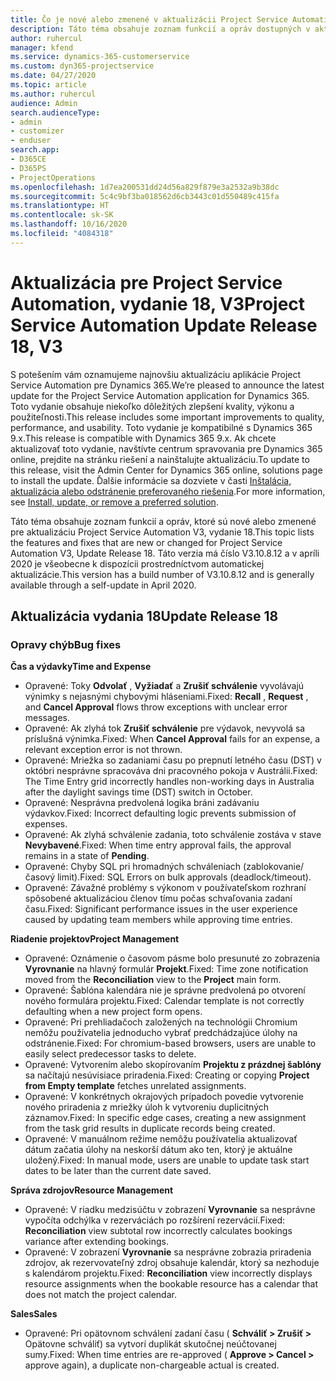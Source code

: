 ```yaml
---
title: Čo je nové alebo zmenené v aktualizácii Project Service Automation, vydanie 18, V3
description: Táto téma obsahuje zoznam funkcií a opráv dostupných v aktualizácii Project Service Automation, vydanie 18, V3
author: ruhercul
manager: kfend
ms.service: dynamics-365-customerservice
ms.custom: dyn365-projectservice
ms.date: 04/27/2020
ms.topic: article
ms.author: ruhercul
audience: Admin
search.audienceType:
- admin
- customizer
- enduser
search.app:
- D365CE
- D365PS
- ProjectOperations
ms.openlocfilehash: 1d7ea200531dd24d56a829f879e3a2532a9b38dc
ms.sourcegitcommit: 5c4c9bf3ba018562d6cb3443c01d550489c415fa
ms.translationtype: HT
ms.contentlocale: sk-SK
ms.lasthandoff: 10/16/2020
ms.locfileid: "4084318"
---
```

# <a name="project-service-automation-update-release-18-v3"></a><span data-ttu-id="a489f-103">Aktualizácia pre Project Service Automation, vydanie 18, V3</span><span class="sxs-lookup"><span data-stu-id="a489f-103">Project Service Automation Update Release 18, V3</span></span>

<span data-ttu-id="a489f-104">S potešením vám oznamujeme najnovšiu aktualizáciu aplikácie Project Service Automation pre Dynamics 365.</span><span class="sxs-lookup"><span data-stu-id="a489f-104">We’re pleased to announce the latest update for the Project Service Automation application for Dynamics 365.</span></span> <span data-ttu-id="a489f-105">Toto vydanie obsahuje niekoľko dôležitých zlepšení kvality, výkonu a použiteľnosti.</span><span class="sxs-lookup"><span data-stu-id="a489f-105">This release includes some important improvements to quality, performance, and usability.</span></span> <span data-ttu-id="a489f-106">Toto vydanie je kompatibilné s Dynamics 365 9.x.</span><span class="sxs-lookup"><span data-stu-id="a489f-106">This release is compatible with Dynamics 365 9.x.</span></span> <span data-ttu-id="a489f-107">Ak chcete aktualizovať toto vydanie, navštívte centrum spravovania pre Dynamics 365 online, prejdite na stránku riešení a nainštalujte aktualizáciu.</span><span class="sxs-lookup"><span data-stu-id="a489f-107">To update to this release, visit the Admin Center for Dynamics 365 online, solutions page to install the update.</span></span> <span data-ttu-id="a489f-108">Ďalšie informácie sa dozviete v časti [Inštalácia, aktualizácia alebo odstránenie preferovaného riešenia](https://docs.microsoft.com/power-platform/admin/install-remove-preferred-solution).</span><span class="sxs-lookup"><span data-stu-id="a489f-108">For more information, see [Install, update, or remove a preferred solution](https://docs.microsoft.com/power-platform/admin/install-remove-preferred-solution).</span></span>

<span data-ttu-id="a489f-109">Táto téma obsahuje zoznam funkcií a opráv, ktoré sú nové alebo zmenené pre aktualizáciu Project Service Automation V3, vydanie 18.</span><span class="sxs-lookup"><span data-stu-id="a489f-109">This topic lists the features and fixes that are new or changed for Project Service Automation V3, Update Release 18.</span></span> <span data-ttu-id="a489f-110">Táto verzia má číslo V3.10.8.12 a v apríli 2020 je všeobecne k dispozícii prostredníctvom automatickej aktualizácie.</span><span class="sxs-lookup"><span data-stu-id="a489f-110">This version has a build number of V3.10.8.12 and is generally available through a self-update in April 2020.</span></span>

## <a name="update-release-18"></a><span data-ttu-id="a489f-111">Aktualizácia vydania 18</span><span class="sxs-lookup"><span data-stu-id="a489f-111">Update Release 18</span></span>

### <a name="bug-fixes"></a><span data-ttu-id="a489f-112">Opravy chýb</span><span class="sxs-lookup"><span data-stu-id="a489f-112">Bug fixes</span></span>

<span data-ttu-id="a489f-113">**Čas a výdavky**</span><span class="sxs-lookup"><span data-stu-id="a489f-113">**Time and Expense**</span></span>

- <span data-ttu-id="a489f-114">Opravené: Toky **Odvolať** , **Vyžiadať** a **Zrušiť schválenie** vyvolávajú výnimky s nejasnými chybovými hláseniami.</span><span class="sxs-lookup"><span data-stu-id="a489f-114">Fixed: **Recall** , **Request** , and **Cancel Approval** flows throw exceptions with unclear error messages.</span></span>
- <span data-ttu-id="a489f-115">Opravené: Ak zlyhá tok **Zrušiť schválenie** pre výdavok, nevyvolá sa príslušná výnimka.</span><span class="sxs-lookup"><span data-stu-id="a489f-115">Fixed: When **Cancel Approval** fails for an expense, a relevant exception error is not thrown.</span></span>
- <span data-ttu-id="a489f-116">Opravené: Mriežka so zadaniami času po prepnutí letného času (DST) v októbri nesprávne spracováva dni pracovného pokoja v Austrálii.</span><span class="sxs-lookup"><span data-stu-id="a489f-116">Fixed: The Time Entry grid incorrectly handles non-working days in Australia after the daylight savings time (DST) switch in October.</span></span>
- <span data-ttu-id="a489f-117">Opravené: Nesprávna predvolená logika bráni zadávaniu výdavkov.</span><span class="sxs-lookup"><span data-stu-id="a489f-117">Fixed: Incorrect defaulting logic prevents submission of expenses.</span></span>
- <span data-ttu-id="a489f-118">Opravené: Ak zlyhá schválenie zadania, toto schválenie zostáva v stave **Nevybavené**.</span><span class="sxs-lookup"><span data-stu-id="a489f-118">Fixed: When time entry approval fails, the approval remains in a state of **Pending**.</span></span>
- <span data-ttu-id="a489f-119">Opravené: Chyby SQL pri hromadných schváleniach (zablokovanie/časový limit).</span><span class="sxs-lookup"><span data-stu-id="a489f-119">Fixed: SQL Errors on bulk approvals (deadlock/timeout).</span></span>
- <span data-ttu-id="a489f-120">Opravené: Závažné problémy s výkonom v používateľskom rozhraní spôsobené aktualizáciou členov tímu počas schvaľovania zadaní času.</span><span class="sxs-lookup"><span data-stu-id="a489f-120">Fixed: Significant performance issues in the user experience caused by updating team members while approving time entries.</span></span>

<span data-ttu-id="a489f-121">**Riadenie projektov**</span><span class="sxs-lookup"><span data-stu-id="a489f-121">**Project Management**</span></span>

- <span data-ttu-id="a489f-122">Opravené: Oznámenie o časovom pásme bolo presunuté zo zobrazenia **Vyrovnanie** na hlavný formulár **Projekt**.</span><span class="sxs-lookup"><span data-stu-id="a489f-122">Fixed: Time zone notification moved from the **Reconciliation** view to the **Project** main form.</span></span>
- <span data-ttu-id="a489f-123">Opravené: Šablóna kalendára nie je správne predvolená po otvorení nového formulára projektu.</span><span class="sxs-lookup"><span data-stu-id="a489f-123">Fixed: Calendar template is not correctly defaulting when a new project form opens.</span></span>
- <span data-ttu-id="a489f-124">Opravené: Pri prehliadačoch založených na technológii Chromium nemôžu používatelia jednoducho vybrať predchádzajúce úlohy na odstránenie.</span><span class="sxs-lookup"><span data-stu-id="a489f-124">Fixed: For chromium-based browsers, users are unable to easily select predecessor tasks to delete.</span></span>
- <span data-ttu-id="a489f-125">Opravené: Vytvorením alebo skopírovaním **Projektu z prázdnej šablóny** sa načítajú nesúvisiace priradenia.</span><span class="sxs-lookup"><span data-stu-id="a489f-125">Fixed: Creating or copying **Project from Empty template** fetches unrelated assignments.</span></span>
- <span data-ttu-id="a489f-126">Opravené: V konkrétnych okrajových prípadoch povedie vytvorenie nového priradenia z mriežky úloh k vytvoreniu duplicitných záznamov.</span><span class="sxs-lookup"><span data-stu-id="a489f-126">Fixed: In specific edge cases, creating a new assignment from the task grid results in duplicate records being created.</span></span>
- <span data-ttu-id="a489f-127">Opravené: V manuálnom režime nemôžu používatelia aktualizovať dátum začatia úlohy na neskorší dátum ako ten, ktorý je aktuálne uložený.</span><span class="sxs-lookup"><span data-stu-id="a489f-127">Fixed: In manual mode, users are unable to update task start dates to be later than the current date saved.</span></span>

<span data-ttu-id="a489f-128">**Správa zdrojov**</span><span class="sxs-lookup"><span data-stu-id="a489f-128">**Resource Management**</span></span>

- <span data-ttu-id="a489f-129">Opravené: V riadku medzisúčtu v zobrazení **Vyrovnanie** sa nesprávne vypočíta odchýlka v rezerváciách po rozšírení rezervácií.</span><span class="sxs-lookup"><span data-stu-id="a489f-129">Fixed: **Reconciliation** view subtotal row incorrectly calculates bookings variance after extending bookings.</span></span>
- <span data-ttu-id="a489f-130">Opravené: V zobrazení **Vyrovnanie** sa nesprávne zobrazia priradenia zdrojov, ak rezervovateľný zdroj obsahuje kalendár, ktorý sa nezhoduje s kalendárom projektu.</span><span class="sxs-lookup"><span data-stu-id="a489f-130">Fixed: **Reconciliation** view incorrectly displays resource assignments when the bookable resource has a calendar that does not match the project calendar.</span></span>

<span data-ttu-id="a489f-131">**Sales**</span><span class="sxs-lookup"><span data-stu-id="a489f-131">**Sales**</span></span>

- <span data-ttu-id="a489f-132">Opravené: Pri opätovnom schválení zadaní času ( **Schváliť > Zrušiť >** Opätovne schváliť) sa vytvorí duplikát skutočnej neúčtovanej sumy.</span><span class="sxs-lookup"><span data-stu-id="a489f-132">Fixed: When time entries are re-approved ( **Approve > Cancel >** approve again), a duplicate non-chargeable actual is created.</span></span>
